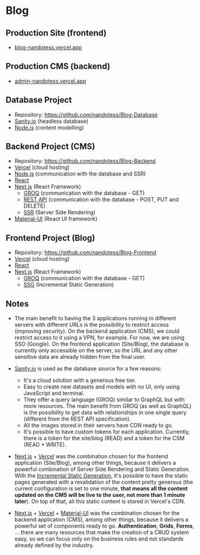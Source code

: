 # Blog

## Production Site (frontend)

- [blog-nandotess.vercel.app](https://blog-nandotess.vercel.app/)

## Production CMS (backend)

- [admin-nandotess.vercel.app](https://admin-nandotess.vercel.app/)

## Database Project

- Repository: https://github.com/nandotess/Blog-Database
- [Sanity.io](https://www.sanity.io/) (headless database)
- [Node.js](https://www.sanity.io/docs/content-modelling) (content modelling)

## Backend Project (CMS)

- Repository: https://github.com/nandotess/Blog-Backend
- [Vercel](https://vercel.com/) (cloud hosting)
- [Node.js](https://www.sanity.io/docs/content-modelling) (communication with the database and SSR)
- [React](https://reactjs.org/)
- [Next.js](https://nextjs.org/) (React Framework)
  - [GROQ](https://www.sanity.io/docs/groq) (communication with the database - GET)
  - [REST API](https://www.sanity.io/docs/http-api) (communication with the database - POST, PUT and DELETE)
  - [SSR](https://vercel.com/blog/nextjs-server-side-rendering-vs-static-generation) (Server Side Rendering)
- [Material-UI](https://material-ui.com/) (React UI framework)

## Frontend Project (Blog)

- Repository: https://github.com/nandotess/Blog-Frontend
- [Vercel](https://vercel.com/) (cloud hosting)
- [React](https://reactjs.org/)
- [Next.js](https://nextjs.org/) (React Framework)
  - [GROQ](https://www.sanity.io/docs/groq) (communication with the database - GET)
  - [SSG](https://vercel.com/blog/nextjs-server-side-rendering-vs-static-generation) (Incremental Static Generation)

## Notes

- The main benefit to having the 3 applications running in different servers with different URLs is the possibility to restrict access (improving security). On the backend application (CMS), we could restrict access to it using a VPN, for example. For now, we are using SSO (Google). On the frontend application (Site/Blog), the database is currently only accessible on the server, so the URL and any other sensitive data are already hidden from the final user.

- [Sanity.io](https://www.sanity.io/) is used as the database source for a few reasons:

  - It's a cloud solution with a generous free tier.
  - Easy to create new datasets and models with no UI, only using JavaScript and terminal.
  - They offer a query language (GROQ) similar to GraphQL but with more resources. The main benefit from GROQ (as well as GraphQL) is the possibility to get data with relationships in one single query (different from the REST API specification).
  - All the images stored in their servers have CDN ready to go.
  - It's possible to have custom tokens for each application. Currently, there is a token for the site/blog (READ) and a token for the CSM (READ + WRITE).

- [Next.js](https://nextjs.org/) + [Vercel](https://vercel.com/) was the combination chosen for the frontend application (Site/Blog), among other things, because it delivers a powerful combination of Server Side Rendering and Static Generation. With the [Incremental Static Generation](https://vercel.com/blog/nextjs-server-side-rendering-vs-static-generation), it's possible to have the static pages generated with a revalidation of the content pretty generous (the current configuration is set to one minute, **that means all the content updated on the CMS will be live to the user, not more than 1 minute later**). On top of that, all this static content is stored in Vercel's CDN.

- [Next.js](https://nextjs.org/) + [Vercel](https://vercel.com/) + [Material-UI](https://material-ui.com/) was the combination chosen for the backend application (CMS), among other things, because it delivers a powerful set of components ready to go. **Authentication**, **Grids**, **Forms**, ... there are many resources that make the creation of a CRUD system easy, so we can focus only on the business rules and not standards already defined by the industry.

